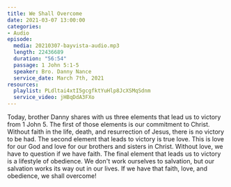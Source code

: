 ```yaml
---
title: We Shall Overcome
date: 2021-03-07 13:00:00
categories:
- Audio
episode:
  media: 20210307-bayvista-audio.mp3
  length: 22436689
  duration: "56:54"
  passage: 1 John 5:1-5
  speaker: Bro. Danny Nance
  service_date: March 7th, 2021
resources:
  playlist: PLdltai4xtI5gcgfktYuHlp8JcXSMqSdnm
  service_video: jHBqDdA3FXo
---
```

Today, brother Danny shares with us three elements that lead us to victory from 1 John 5.  The first of those elements is our commitment to Christ.  Without faith in the  life, death, and resurrection of Jesus, there is no victory to be had.  The second element that leads to victory is true love.  This is love for our God and love for our brothers and sisters in Christ.  Without love, we  have to question if we have faith.  The final element that leads us to victory is a lifestyle of obedience.  We don't  work ourselves to salvation, but our salvation works its way out in our lives.  If we have that faith, love, and obedience, we shall overcome!